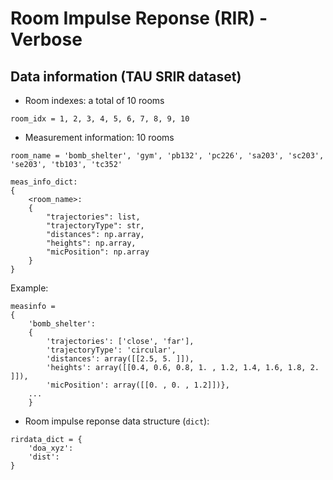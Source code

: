# Room Impulse Reponse (RIR) - Verbose

## Data information (TAU SRIR dataset)

- Room indexes: a total of 10 rooms

```
room_idx = 1, 2, 3, 4, 5, 6, 7, 8, 9, 10
```

- Measurement information: 10 rooms 

```
room_name = 'bomb_shelter', 'gym', 'pb132', 'pc226', 'sa203', 'sc203', 'se203', 'tb103', 'tc352'
```

```
meas_info_dict:
{
    <room_name>: 
    {
        "trajectories": list,
        "trajectoryType": str,
        "distances": np.array,
        "heights": np.array,
        "micPosition": np.array
    }
}
```

Example:
```
measinfo = 
{
    'bomb_shelter': 
    {   
        'trajectories': ['close', 'far'], 
        'trajectoryType': 'circular', 
        'distances': array([[2.5, 5. ]]), 
        'heights': array([[0.4, 0.6, 0.8, 1. , 1.2, 1.4, 1.6, 1.8, 2. ]]), 
        'micPosition': array([[0. , 0. , 1.2]])},
    ...
    }
```

- Room impulse reponse data structure (`dict`):

```
rirdata_dict = {
    'doa_xyz':
    'dist':
}
```